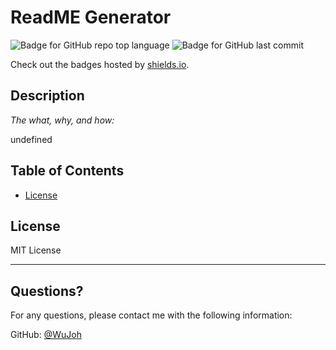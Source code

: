 # ReadME Generator

![Badge for GitHub repo top language](https://img.shields.io/github/languages/top/WuJoh/readme?style=flat&logo=appveyor) ![Badge for GitHub last commit](https://img.shields.io/github/last-commit/WuJoh/readme?style=flat&logo=appveyor)

Check out the badges hosted by [shields.io](https://shields.io/).

## Description

*The what, why, and how:*

undefined

## Table of Contents
* [License](#license)

## License

MIT License

---

## Questions?

For any questions, please contact me with the following information:

GitHub: [@WuJoh](https://api.github.com/users/WuJoh)

